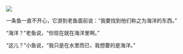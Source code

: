 ![](https://github-readme-stats.vercel.app/api?username=sorryjs&show_icons=true)

<!-- ![](https://github-profile-trophy.vercel.app/?username=sorryjs&theme=flat&column=6) -->

一条鱼一直不开心，它游到老鱼面前说：“我要找到他们称之为海洋的东西。”

“海洋？”老鱼说，“你现在就在海洋里啊。”

“这儿？”小鱼说，“我只是在水里而已，我想要的是海洋。”
